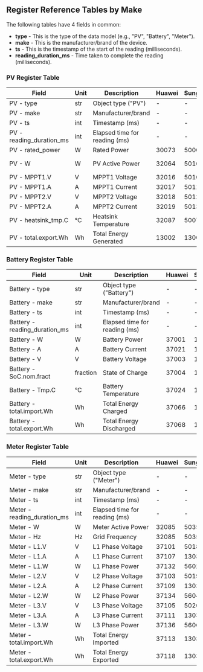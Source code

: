 ## Register Reference Tables by Make

The following tables have 4 fields in common:

- **type** - This is the type of the data model (e.g., "PV", "Battery", "Meter").
- **make** - This is the manufacturer/brand of the device.
- **ts** - This is the timestamp of the start of the reading (milliseconds).
- **reading_duration_ms** - Time taken to complete the reading (milliseconds).

### PV Register Table

| Field                    | Unit | Description                   | Huawei | Sungrow | Deye    |
| ------------------------ | ---- | ----------------------------- | ------ | ------- | ------- |
| PV - type                | str  | Object type ("PV")            | -      | -       | -       |
| PV - make                | str  | Manufacturer/brand            | -      | -       | -       |
| PV - ts                  | int  | Timestamp (ms)                | -      | -       | -       |
| PV - reading_duration_ms | int  | Elapsed time for reading (ms) | -      | -       | -       |
| PV - rated_power         | W    | Rated Power                   | 30073  | 5000    | 20      |
| PV - W                   | W    | PV Active Power               | 32064  | 5016    | 672-675 |
| PV - MPPT1.V             | V    | MPPT1 Voltage                 | 32016  | 5010    | 676     |
| PV - MPPT1.A             | A    | MPPT1 Current                 | 32017  | 5011    | 677     |
| PV - MPPT2.V             | V    | MPPT2 Voltage                 | 32018  | 5012    | 678     |
| PV - MPPT2.A             | A    | MPPT2 Current                 | 32019  | 5013    | 679     |
| PV - heatsink_tmp.C      | °C   | Heatsink Temperature          | 32087  | 5007    | 541     |
| PV - total.export.Wh     | Wh   | Total Energy Generated        | 13002  | 13002   | 534     |

### Battery Register Table

| Field                         | Unit     | Description                   | Huawei | Sungrow | Deye |
| ----------------------------- | -------- | ----------------------------- | ------ | ------- | ---- |
| Battery - type                | str      | Object type ("Battery")       | -      | -       | -    |
| Battery - make                | str      | Manufacturer/brand            | -      | -       | -    |
| Battery - ts                  | int      | Timestamp (ms)                | -      | -       | -    |
| Battery - reading_duration_ms | int      | Elapsed time for reading (ms) | -      | -       | -    |
| Battery - W                   | W        | Battery Power                 | 37001  | 13021   | 590  |
| Battery - A                   | A        | Battery Current               | 37021  | 13020   | 591  |
| Battery - V                   | V        | Battery Voltage               | 37003  | 13019   | 587  |
| Battery - SoC.nom.fract       | fraction | State of Charge               | 37004  | 13022   | 588  |
| Battery - Tmp.C               | °C       | Battery Temperature           | 37024  | 13024   | 217  |
| Battery - total.import.Wh     | Wh       | Total Energy Charged          | 37066  | 13026   | 516  |
| Battery - total.export.Wh     | Wh       | Total Energy Discharged       | 37068  | 13040   | 518  |

### Meter Register Table

| Field                       | Unit | Description                   | Huawei | Sungrow | Deye |
| --------------------------- | ---- | ----------------------------- | ------ | ------- | ---- |
| Meter - type                | str  | Object type ("Meter")         | -      | -       | -    |
| Meter - make                | str  | Manufacturer/brand            | -      | -       | -    |
| Meter - ts                  | int  | Timestamp (ms)                | -      | -       | -    |
| Meter - reading_duration_ms | int  | Elapsed time for reading (ms) | -      | -       | -    |
| Meter - W                   | W    | Meter Active Power            | 32085  | 5035    | 619  |
| Meter - Hz                  | Hz   | Grid Frequency                | 32085  | 5035    | 609  |
| Meter - L1.V                | V    | L1 Phase Voltage              | 37101  | 5018    | 598  |
| Meter - L1.A                | A    | L1 Phase Current              | 37107  | 13030   | 610  |
| Meter - L1.W                | W    | L1 Phase Power                | 37132  | 5602    | 616  |
| Meter - L2.V                | V    | L2 Phase Voltage              | 37103  | 5019    | 599  |
| Meter - L2.A                | A    | L2 Phase Current              | 37109  | 13031   | 611  |
| Meter - L2.W                | W    | L2 Phase Power                | 37134  | 5604    | 617  |
| Meter - L3.V                | V    | L3 Phase Voltage              | 37105  | 5020    | 600  |
| Meter - L3.A                | A    | L3 Phase Current              | 37111  | 13032   | 612  |
| Meter - L3.W                | W    | L3 Phase Power                | 37136  | 5606    | 618  |
| Meter - total.import.Wh     | Wh   | Total Energy Imported         | 37113  | 13033   | 522  |
| Meter - total.export.Wh     | Wh   | Total Energy Exported         | 37118  | 13033   | 524  |
